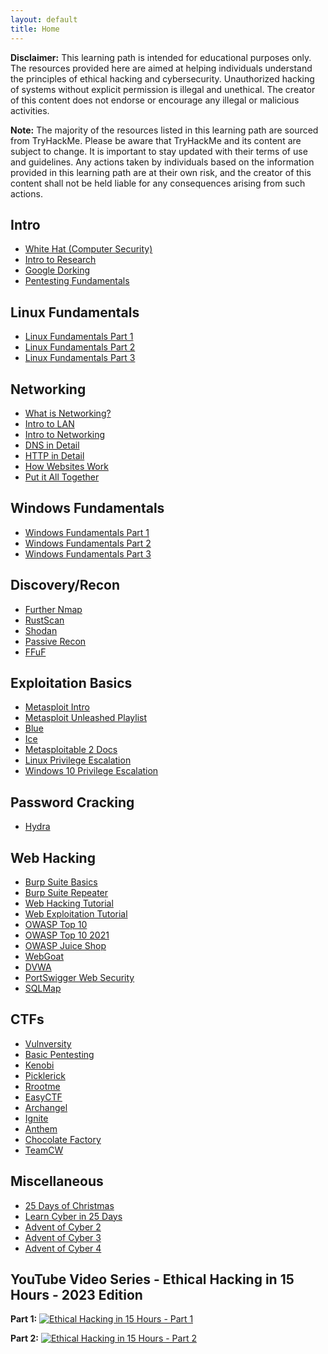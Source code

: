 ```yaml
---
layout: default
title: Home
---
```


**Disclaimer:** This learning path is intended for educational purposes only. The resources provided here are aimed at helping individuals understand the principles of ethical hacking and cybersecurity. Unauthorized hacking of systems without explicit permission is illegal and unethical. The creator of this content does not endorse or encourage any illegal or malicious activities. 

**Note:** The majority of the resources listed in this learning path are sourced from TryHackMe. Please be aware that TryHackMe and its content are subject to change. It is important to stay updated with their terms of use and guidelines. Any actions taken by individuals based on the information provided in this learning path are at their own risk, and the creator of this content shall not be held liable for any consequences arising from such actions.

## Intro
- [White Hat (Computer Security)](https://en.wikipedia.org/wiki/White_hat_(computer_security))
- [Intro to Research](https://tryhackme.com/room/introtoresearch)
- [Google Dorking](https://tryhackme.com/room/googledorking)
- [Pentesting Fundamentals](https://tryhackme.com/room/pentestingfundamentals)

## Linux Fundamentals
- [Linux Fundamentals Part 1](https://tryhackme.com/room/linuxfundamentalspart1)
- [Linux Fundamentals Part 2](https://tryhackme.com/room/linuxfundamentalspart2)
- [Linux Fundamentals Part 3](https://tryhackme.com/room/linuxfundamentalspart3)

## Networking
- [What is Networking?](https://tryhackme.com/room/whatisnetworking)
- [Intro to LAN](https://tryhackme.com/room/introtolan)
- [Intro to Networking](https://tryhackme.com/room/introtonetworking)
- [DNS in Detail](https://tryhackme.com/room/dnsindetail)
- [HTTP in Detail](https://tryhackme.com/room/httpindetail)
- [How Websites Work](https://www.youtube.com/watch?v=iWoiwFRLV4I)
- [Put it All Together](https://www.youtube.com/watch?v=Aa_FAA3v22g)

## Windows Fundamentals
- [Windows Fundamentals Part 1](https://tryhackme.com/room/windowsfundamentals1xbx)
- [Windows Fundamentals Part 2](https://tryhackme.com/room/windowsfundamentals2x0x)
- [Windows Fundamentals Part 3](https://tryhackme.com/room/windowsfundamentals3xzx)

## Discovery/Recon
- [Further Nmap](https://tryhackme.com/room/furthernmap)
- [RustScan](https://tryhackme.com/room/rustscan)
- [Shodan](https://tryhackme.com/room/shodan)
- [Passive Recon](https://tryhackme.com/room/passiverecon)
- [FFuF](https://tryhackme.com/room/ffuf)

## Exploitation Basics
- [Metasploit Intro](https://tryhackme.com/room/metasploitintro)
- [Metasploit Unleashed Playlist](https://youtube.com/playlist?list=PLBf0hzazHTGN31ZPTzBbk70bohTYT7HSm)
- [Blue](https://tryhackme.com/room/blue)
- [Ice](https://tryhackme.com/room/ice)
- [Metasploitable 2 Docs](https://docs.rapid7.com/metasploit/metasploitable-2/)
- [Linux Privilege Escalation](https://tryhackme.com/room/linuxprivesc)
- [Windows 10 Privilege Escalation](https://tryhackme.com/room/windows10privesc)

## Password Cracking
- [Hydra](https://tryhackme.com/room/hydra)

## Web Hacking
- [Burp Suite Basics](https://tryhackme.com/room/burpsuitebasics)
- [Burp Suite Repeater](https://tryhackme.com/room/burpsuiterepeater)
- [Web Hacking Tutorial](https://youtu.be/G3hpAeoZ4ek?si=Vbzl564Gc1Ii27Ai)
- [Web Exploitation Tutorial](https://www.youtube.com/watch?v=nXm324qSfRA)
- [OWASP Top 10](https://tryhackme.com/room/owasptop10)
- [OWASP Top 10 2021](https://tryhackme.com/room/owasptop102021)
- [OWASP Juice Shop](https://tryhackme.com/room/owaspjuiceshop)
- [WebGoat](https://tryhackme.com/room/webgoat)
- [DVWA](https://tryhackme.com/room/dvwa)
- [PortSwigger Web Security](https://portswigger.net/web-security)
- [SQLMap](https://tryhackme.com/room/sqlmap)

## CTFs
- [Vulnversity](https://tryhackme.com/room/vulnversity)
- [Basic Pentesting](https://tryhackme.com/room/basicpentestingjt)
- [Kenobi](https://tryhackme.com/room/kenobi)
- [Picklerick](https://tryhackme.com/room/picklerick)
- [Rrootme](https://tryhackme.com/room/rrootme)
- [EasyCTF](https://tryhackme.com/room/easyctf)
- [Archangel](https://tryhackme.com/room/archangel)
- [Ignite](https://tryhackme.com/room/ignite)
- [Anthem](https://tryhackme.com/room/anthem)
- [Chocolate Factory](https://tryhackme.com/room/chocolatefactory)
- [TeamCW](https://tryhackme.com/room/teamcw)

## Miscellaneous
- [25 Days of Christmas](https://tryhackme.com/room/25daysofchristmas)
- [Learn Cyber in 25 Days](https://tryhackme.com/room/learncyberin25days)
- [Advent of Cyber 2](https://tryhackme.com/room/adventofcyber2)
- [Advent of Cyber 3](https://tryhackme.com/room/adventofcyber3)
- [Advent of Cyber 4](https://tryhackme.com/room/adventofcyber4)


## YouTube Video Series - Ethical Hacking in 15 Hours - 2023 Edition

**Part 1:**
[![Ethical Hacking in 15 Hours - Part 1](https://img.youtube.com/vi/3FNYvj2U0HM/0.jpg)](https://youtu.be/3FNYvj2U0HM?si=Q2H8EvwP99yxs172)

**Part 2:**
[![Ethical Hacking in 15 Hours - Part 2](https://img.youtube.com/vi/sH4JCwjybGs/0.jpg)](https://www.youtube.com/watch?v=sH4JCwjybGs)
